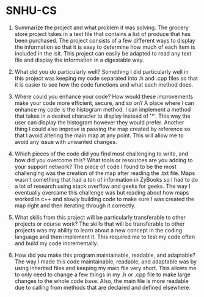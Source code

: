 # SNHU-CS
1. Summarize the project and what problem it was solving.
    The grocery store project takes in a text file that contains a list of produce that has been purchased. The project consists of a few different ways to display the information so that it is easy to determine how much of each item is included in the lsit. This project can easily be adapted to read any text file and display the information in a digestable way.
   
2. What did you do particularly well?
    Something I did particularly well in this project was keeping my code separated into .h and .cpp files so that it is easier to see how the code functions and what each method does.

3. Where could you enhance your code? How would these improvements make your code more efficient, secure, and so on?
     A place where I can enhance my code is the histogram method. I can implement a method that takes in a desired character to display instead of '*'. This way the user can display the histogram however they would prefer. Another thing I could also improve is passing the map created by reference so that I avoid altering the main map at any point. This will allow me to avoid any issue with unwanted changes.

4. Which pieces of the code did you find most challenging to write, and how did you overcome this? What tools or resources are you adding to your support network?
     The piece of code I found to be the most challenging was the creation of the map after reading the .txt file. Maps wasn't something that had a ton of information in ZyBooks so I had to do a lot of research using stack overflow and geeks for geeks. The way I eventually overcame this challenge was but reading about how maps worked in c++ and slowly building code to make sure I was created the map right and then iterating through it correctly.

5. What skills from this project will be particularly transferable to other projects or course work?
     The skills that will be transferable to other projects was my ability to learn about a new concept in the coding language and then implement it. This required me to test my code often and build my code incrementally.

6. How did you make this program maintainable, readable, and adaptable?
     The way I made this code maintainable, readable, and adaptable was by using inherited files and keeping my main file very short. This allows me to only need to change a few things in my .h or .cpp file to make large changes to the whole code base. Also, the main file is more readable due to calling from methods that are declared and defined elsewhere. 
  
